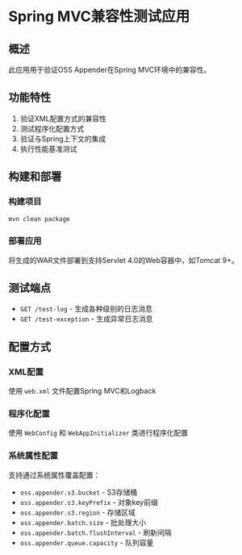 # Spring MVC兼容性测试应用

## 概述
此应用用于验证OSS Appender在Spring MVC环境中的兼容性。

## 功能特性
1. 验证XML配置方式的兼容性
2. 测试程序化配置方式
3. 验证与Spring上下文的集成
4. 执行性能基准测试

## 构建和部署

### 构建项目
```bash
mvn clean package
```

### 部署应用
将生成的WAR文件部署到支持Servlet 4.0的Web容器中，如Tomcat 9+。

## 测试端点
- `GET /test-log` - 生成各种级别的日志消息
- `GET /test-exception` - 生成异常日志消息

## 配置方式

### XML配置
使用 `web.xml` 文件配置Spring MVC和Logback

### 程序化配置
使用 `WebConfig` 和 `WebAppInitializer` 类进行程序化配置

### 系统属性配置
支持通过系统属性覆盖配置：
- `oss.appender.s3.bucket` - S3存储桶
- `oss.appender.s3.keyPrefix` - 对象key前缀
- `oss.appender.s3.region` - 存储区域
- `oss.appender.batch.size` - 批处理大小
- `oss.appender.batch.flushInterval` - 刷新间隔
- `oss.appender.queue.capacity` - 队列容量